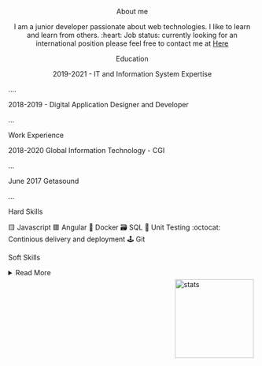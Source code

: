<p align="center">About me</p>
<p align="center">
I am a junior developer passionate about web technologies. I like to learn and learn from others. :heart:
Job status: currently looking for an international position please feel free to contact me at <a href="mailto:dorville.mathieu@gmail.com">Here</a>
</p>

<p align="center">Education</p>

<p align="center">
2019-2021 - IT and Information System Expertise

....

2018-2019 - Digital Application Designer and Developer

...

Work Experience

2018-2020 Global Information Technology - CGI

...

June 2017 Getasound

...

Hard Skills

🟨 Javascript 🟥 Angular 🐳 Docker 🗃️ SQL 🧪 Unit Testing :octocat: Continious delivery and deployment 🕹️ Git

Soft Skills

<details>
  <summary>Read More</summary>
  
:surfer: Open-mindedness :fast_forward:Responsive 🧑🏻‍🤝‍🧑🏻 Teamwork 🎲 Problem-solving 🎨 Creativity
</details>



<img src="https://github-readme-stats.vercel.app/api?username=mtd42&show_icons=true&count_private=true" alt="stats" height="160" align="right" style="margin: 5px; margin-bottom: 20px;" />


